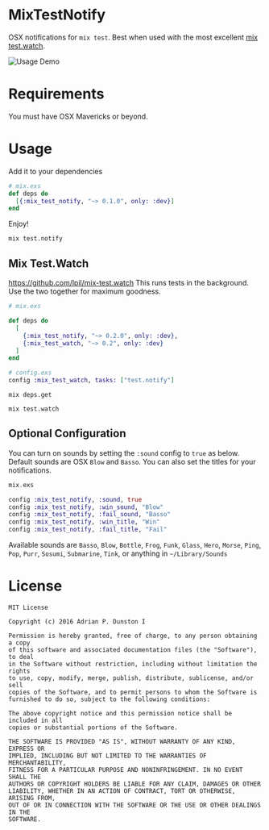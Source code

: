 MixTestNotify
=============

OSX notifications for `mix test`. Best when used with the most excellent [mix test.watch](https://github.com/lpil/mix-test.watch).

![Usage Demo](https://cloud.githubusercontent.com/assets/1875157/17599747/8f893db6-5fce-11e6-8b02-fd6da97db414.gif)

# Requirements

You must have OSX Mavericks or beyond.

# Usage

Add it to your dependencies

```elixir
# mix.exs
def deps do
  [{:mix_test_notify, "~> 0.1.0", only: :dev}]
end
```

Enjoy!
```
mix test.notify
```

## Mix Test.Watch
https://github.com/lpil/mix-test.watch
This runs tests in the background. Use the two together for maximum goodness.

```elixir
# mix.exs

def deps do
  [
    {:mix_test_notify, "~> 0.2.0", only: :dev},
    {:mix_test_watch, "~> 0.2", only: :dev}
  ]
end
```

```elixir
# config.exs
config :mix_test_watch, tasks: ["test.notify"]
```

```
mix deps.get
```

```
mix test.watch
```

## Optional Configuration

You can turn on sounds by setting the `:sound` config to `true` as below. 
Default sounds are OSX `Blow` and `Basso`. You can also set the titles for
your notifications.

```elixir
mix.exs

config :mix_test_notify, :sound, true
config :mix_test_notify, :win_sound, "Blow"
config :mix_test_notify, :fail_sound, "Basso"
config :mix_test_notify, :win_title, "Win"
config :mix_test_notify, :fail_title, "Fail"
```
Available sounds are `Basso`, `Blow`, `Bottle`, `Frog`, `Funk`, `Glass`, `Hero`, `Morse`, `Ping`, `Pop`, `Purr`, `Sosumi`, `Submarine`, `Tink`, or anything in `~/Library/Sounds`

# License
```
MIT License

Copyright (c) 2016 Adrian P. Dunston I

Permission is hereby granted, free of charge, to any person obtaining a copy
of this software and associated documentation files (the "Software"), to deal
in the Software without restriction, including without limitation the rights
to use, copy, modify, merge, publish, distribute, sublicense, and/or sell
copies of the Software, and to permit persons to whom the Software is
furnished to do so, subject to the following conditions:

The above copyright notice and this permission notice shall be included in all
copies or substantial portions of the Software.

THE SOFTWARE IS PROVIDED "AS IS", WITHOUT WARRANTY OF ANY KIND, EXPRESS OR
IMPLIED, INCLUDING BUT NOT LIMITED TO THE WARRANTIES OF MERCHANTABILITY,
FITNESS FOR A PARTICULAR PURPOSE AND NONINFRINGEMENT. IN NO EVENT SHALL THE
AUTHORS OR COPYRIGHT HOLDERS BE LIABLE FOR ANY CLAIM, DAMAGES OR OTHER
LIABILITY, WHETHER IN AN ACTION OF CONTRACT, TORT OR OTHERWISE, ARISING FROM,
OUT OF OR IN CONNECTION WITH THE SOFTWARE OR THE USE OR OTHER DEALINGS IN THE
SOFTWARE.
```
